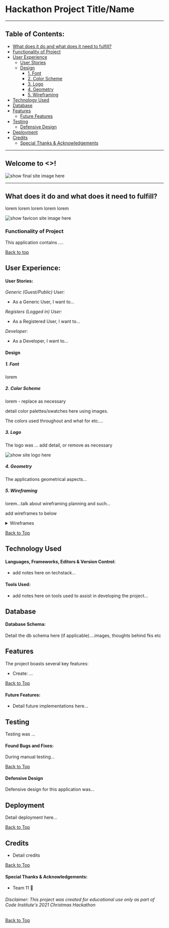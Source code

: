 # Hackathon Project Title/Name
***

## Table of Contents:
* [What does it do and what does it need to fulfill?](#what-does-it-do-and-what-does-it-need-to-fulfill)
* [Functionality of Project](#functionality-of-project)
* [User Experience](#user-experience)
    * [User Stories](#user-stories)
    * [Design](#design)
        * [1. Font](#1-font)
        * [2. Color Scheme](#2-color-scheme)
        * [3. Logo](#3-logo)
        * [4. Geometry](#4-geometry)
        * [5. Wireframing](#5-wireframing)
* [Technology Used](#technology-used)
* [Database](#database)
* [Features](#features)
    * [Future Features](#future-features)
* [Testing](#testing)
    * [Defensive Design](#defensive-design)
* [Deployment](#deployment)
* [Credits](#credits)
    * [Special Thanks & Acknowledgements](#special-thanks--acknowledgements)

***

## Welcome to <<project-name>>!

![show final site image here](assets/docs/image.png)

***

## What does it do and what does it need to fulfill?
lorem lorem lorem lorem lorem

![show favicon site image here](assets/docs/image.png)

### Functionality of Project
This application contains ....

[Back to top](#table-of-contents)

## User Experience:

#### User Stories:
_Generic (Guest/Public) User:_
* As a Generic User, I want to...

_Registers (Logged in) User:_
* As a Registered User, I want to...

_Developer:_
* As a Developer, I want to...

#### Design

##### 1. Font
lorem

##### 2. Color Scheme
lorem - replace as necessary

detail color palettes/swatches here using images.

The colors used throughout and what for etc....

##### 3. Logo
The logo was ... add detail, or remove as necessary

![show site logo here](assets/docs/image.png)

##### 4. Geometry

The applications geometrical aspects...

##### 5. Wireframing

lorem...talk about wireframing planning and such...

add wireframes to below

<details>
<summary>Wireframes</summary>

![show mobile wireframe here](assets/docs/image.png)

![show medium/large wireframe here](assets/docs/image.png)

</details>

[Back to Top](#table-of-contents)

## Technology Used

#### Languages, Frameworks, Editors & Version Control:

* add notes here on techstack...

#### Tools Used:

* add notes here on tools used to assist in developing the project...

## Database

#### Database Schema:

Detail the db schema here (if applicable)....images, thoughts behind fks etc

## Features

The project boasts several key features:
* Create: ...

[Back to Top](#table-of-contents)

#### Future Features:

* Detail future implementations here...

## Testing

Testing was ...

#### Found Bugs and Fixes:

During manual testing...

[Back to Top](#table-of-contents)

#### Defensive Design

Defensive design for this application was...

## Deployment

Detail deployment here...

[Back to Top](#table-of-contents)

## Credits

* Detail credits

[Back to Top](#table-of-contents)

#### Special Thanks & Acknowledgements:

* Team 11 🤜

###### <i>Disclaimer: This project was created for educational use only as part of Code Institute's 2021 Christmas Hackathon</i>

[Back to Top](#table-of-contents)